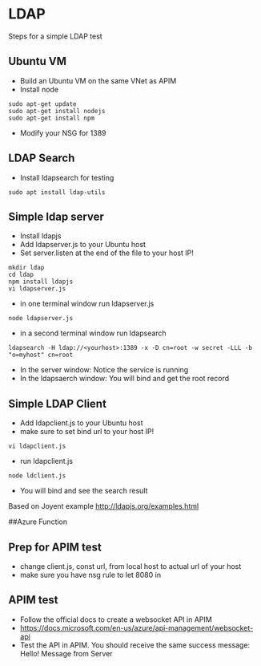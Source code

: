 # LDAP
Steps for a simple LDAP test


## Ubuntu VM
- Build an Ubuntu VM on the same VNet as APIM
- Install node 

```
sudo apt-get update
sudo apt-get install nodejs
sudo apt-get install npm
```

- Modify your NSG for 1389 

## LDAP Search
- Install ldapsearch for testing
```
sudo apt install ldap-utils
````

## Simple ldap server
- Install ldapjs
- Add ldapserver.js to your Ubuntu host 
- Set server.listen at the end of the file to your host IP!
```
mkdir ldap
cd ldap
npm install ldapjs
vi ldapserver.js
```
- in one terminal window run ldapserver.js
```
node ldapserver.js
```
- in a second terminal window run ldapsearch 
```
ldapsearch -H ldap://<yourhost>:1389 -x -D cn=root -w secret -LLL -b "o=myhost" cn=root
```
- In the server window: Notice the service is running
- In the ldapsaerch window: You will bind and get the root record

## Simple LDAP Client
- Add ldapclient.js to your Ubuntu host
- make sure to set bind url to your host IP! 
```
vi ldapclient.js
```
-  run ldapclient.js
```
node ldclient.js
```
- You will bind and see the search result



Based on Joyent example
http://ldapjs.org/examples.html 

##Azure Function


## Prep for APIM test
- change client.js, const url, from local host to actual url of your host
- make sure you have nsg rule to let 8080 in

## APIM test
- Follow the official docs to create a websocket API in APIM
- https://docs.microsoft.com/en-us/azure/api-management/websocket-api
- Test the API in APIM. You should receive the same success message: Hello! Message from Server 

